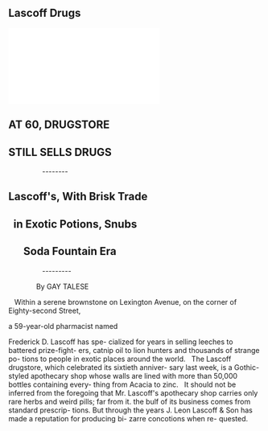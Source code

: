 Lascoff Drugs
--- 
![Image of NY Times Article](../images/110085146.pdf)

**AT 60, DRUGSTORE**
---
**STILL SELLS DRUGS**
--- 
&nbsp;&nbsp;&nbsp;&nbsp;&nbsp;&nbsp;&nbsp;&nbsp;&nbsp;&nbsp;&nbsp;&nbsp;&nbsp;&nbsp;&nbsp;&nbsp; --------

Lascoff's, With Brisk Trade
---
&nbsp;&nbsp;in Exotic Potions, Snubs
---
&nbsp;&nbsp;&nbsp;&nbsp;&nbsp; Soda Fountain Era
---
&nbsp;&nbsp;&nbsp;&nbsp;&nbsp;&nbsp;&nbsp;&nbsp;&nbsp;&nbsp;&nbsp;&nbsp;&nbsp;&nbsp;&nbsp;&nbsp; ---------

&nbsp;&nbsp;&nbsp;&nbsp;&nbsp;&nbsp;&nbsp;&nbsp;&nbsp;&nbsp;&nbsp;&nbsp;&nbsp; By GAY TALESE


&nbsp;&nbsp; Within a serene brownstone
on Lexington Avenue, on the
corner of Eighty-second Street,

a 59-year-old pharmacist named

Frederick D. Lascoff has spe-
cialized for years in selling
leeches to battered prize-fight-
ers, catnip oil to lion hunters
and thousands of strange po-
tions to people in exotic places
around the world.
&nbsp;&nbsp;The Lascoff drugstore, which
celebrated its sixtieth anniver-
sary last week, is a Gothic-
styled apothecary shop whose
walls are lined with more than
50,000 bottles containing every-
thing from Acacia to zinc.
&nbsp;&nbsp;It should not be inferred from
the foregoing that Mr. Lascoff's
apothecary shop carries only
rare herbs and weird pills; far
from it. the bulf of its business comes from standard prescrip-
tions. But through the years J.
Leon Lascoff & Son has made a
reputation for producing bi-
zarre concotions when re-
quested.
